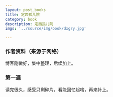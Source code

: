 ```yaml
---
layout: post_books
title: 定西孤儿院
category: book
description: 定西孤儿院
imgs: '../source/img/book/dxgry.jpg'

---
```

### 作者资料（来源于网络）

博客刚做好，集中整理，后续加上。

### 第一遍

读完很久，感受只剩碎片，看能回忆起啥，再来补上。
 